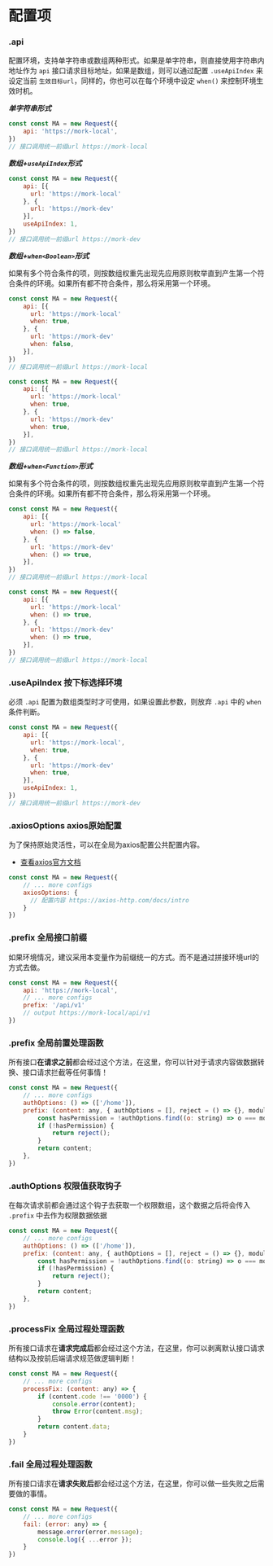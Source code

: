 # 配置项

### .api
配置环境，支持单字符串或数组两种形式。如果是单字符串，则直接使用字符串内地址作为 `api` 接口请求目标地址，如果是数组，则可以通过配置 `.useApiIndex` 来设定当前 `生效目标url`，同样的，你也可以在每个环境中设定 `when()` 来控制环境生效时机。

***单字符串形式***

```js
const const MA = new Request({
    api: 'https://mork-local',
})
// 接口调用统一前缀url https://mork-local
```

***数组+`useApiIndex`形式***

```js
const const MA = new Request({
    api: [{
      url: 'https://mork-local'
    }, {
      url: 'https://mork-dev'
    }],
    useApiIndex: 1,
})
// 接口调用统一前缀url https://mork-dev
```

***数组+`when<Boolean>`形式***

如果有多个符合条件的项，则按数组权重先出现先应用原则枚举直到产生第一个符合条件的环境。如果所有都不符合条件，那么将采用第一个环境。

```js
const const MA = new Request({
    api: [{
      url: 'https://mork-local'
      when: true,
    }, {
      url: 'https://mork-dev'
      when: false,
    }],
})
// 接口调用统一前缀url https://mork-local

const const MA = new Request({
    api: [{
      url: 'https://mork-local'
      when: true,
    }, {
      url: 'https://mork-dev'
      when: true,
    }],
})
// 接口调用统一前缀url https://mork-local
```


***数组+`when<Function>`形式***

如果有多个符合条件的项，则按数组权重先出现先应用原则枚举直到产生第一个符合条件的环境。如果所有都不符合条件，那么将采用第一个环境。

```js
const const MA = new Request({
    api: [{
      url: 'https://mork-local'
      when: () => false,
    }, {
      url: 'https://mork-dev'
      when: () => true,
    }],
})
// 接口调用统一前缀url https://mork-local

const const MA = new Request({
    api: [{
      url: 'https://mork-local'
      when: () => true,
    }, {
      url: 'https://mork-dev'
      when: () => true,
    }],
})
// 接口调用统一前缀url https://mork-local
```

### .useApiIndex 按下标选择环境

必须 `.api` 配置为数组类型时才可使用，如果设置此参数，则放弃 `.api` 中的 `when` 条件判断。


```js
const const MA = new Request({
    api: [{
      url: 'https://mork-local',
      when: true,
    }, {
      url: 'https://mork-dev'
      when: true,
    }],
    useApiIndex: 1,
})
// 接口调用统一前缀url https://mork-dev
```

### .axiosOptions axios原始配置

为了保持原始灵活性，可以在全局为axios配置公共配置内容。

- [查看axios官方文档](https://axios-http.com/docs/intro)

```js
const const MA = new Request({
    // ... more configs
    axiosOptions: {
      // 配置内容 https://axios-http.com/docs/intro
    }
})
```

### .prefix 全局接口前缀

如果环境情况，建议采用本变量作为前缀统一的方式。而不是通过拼接环境url的方式去做。

```js
const const MA = new Request({
    api: 'https://mork-local',
    // ... more configs
    prefix: '/api/v1'
    // output https://mork-local/api/v1
})
```


### .prefix 全局前置处理函数

所有接口**在请求之前**都会经过这个方法，在这里，你可以针对于请求内容做数据转换、接口请求拦截等任何事情！

```js
const const MA = new Request({
    // ... more configs
    authOptions: () => (['/home']),
    prefix: (content: any, { authOptions = [], reject = () => {}, module }: any) => {
        const hasPermission = !authOptions.find((o: string) => o === module.url);
        if (!hasPermission) {
            return reject();
        }
        return content;
    },
})
```

### .authOptions 权限值获取钩子

在每次请求前都会通过这个钩子去获取一个权限数组，这个数据之后将会传入 `.prefix` 中去作为权限数据依据

```js
const const MA = new Request({
    // ... more configs
    authOptions: () => (['/home']),
    prefix: (content: any, { authOptions = [], reject = () => {}, module }: any) => {
        const hasPermission = !authOptions.find((o: string) => o === module.url);
        if (!hasPermission) {
            return reject();
        }
        return content;
    },
})
```


### .processFix 全局过程处理函数

所有接口请求在**请求完成后**都会经过这个方法，在这里，你可以剥离默认接口请求结构以及按前后端请求规范做逻辑判断！

```js
const const MA = new Request({
    // ... more configs
    processFix: (content: any) => {
        if (content.code !== '0000') {
            console.error(content);
            throw Error(content.msg);
        }
        return content.data;
    }
})
```


### .fail 全局过程处理函数

所有接口请求在**请求失败后**都会经过这个方法，在这里，你可以做一些失败之后需要做的事情。

```js
const const MA = new Request({
    // ... more configs
    fail: (error: any) => {
        message.error(error.message);
        console.log({ ...error });
    }
})
```

